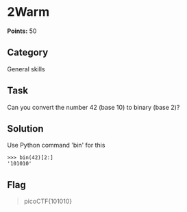 # 2Warm
**Points:** 50

## Category
General skills

## Task
Can you convert the number 42 (base 10) to binary (base 2)? 

## Solution
Use Python command 'bin' for this
```
>>> bin(42)[2:]
'101010'
```

## Flag
> picoCTF{101010}
